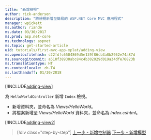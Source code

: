 ```yaml
---
title: "新增檢視"
author: rick-anderson
description: "將檢視新增至簡易的 ASP.NET Core MVC 應用程式"
manager: wpickett
ms.author: riande
ms.date: 03/30/2017
ms.prod: asp.net-core
ms.technology: aspnet
ms.topic: get-started-article
uid: tutorials/first-mvc-app-xplat/adding-view
ms.openlocfilehash: c22fdfc6504869d5e139f86cb3a8b2952e74a87d
ms.sourcegitcommit: a510f38930abc84c4b302029d019a34dfe76823b
ms.translationtype: HT
ms.contentlocale: zh-TW
ms.lasthandoff: 01/30/2018
---
```

[!INCLUDE[adding-view](../../includes/mvc-intro/adding_view1.md)]

為 `HelloWorldController` 新增 `Index` 檢視。

* 新增資料夾，並命名為 *Views/HelloWorld*。
* 將檔案新增至 *Views/HelloWorld* 資料夾，並命名為 *Index.cshtml*。

[!INCLUDE[adding-view2](../../includes/mvc-intro/adding_view2.md)]

>[!div class="step-by-step"]
[上一步 - 新增控制器](adding-controller.md)
[下一步 - 新增模型](adding-model.md)
